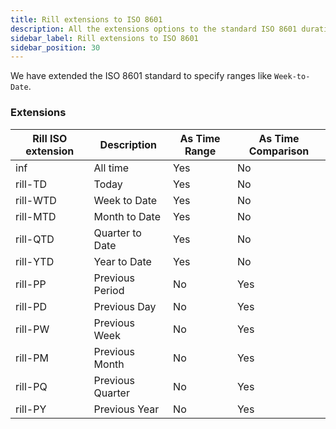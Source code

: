 ```yaml
---
title: Rill extensions to ISO 8601
description: All the extensions options to the standard ISO 8601 duration standard
sidebar_label: Rill extensions to ISO 8601
sidebar_position: 30
---
```


We have extended the ISO 8601 standard to specify ranges like `Week-to-Date`.

### Extensions

| Rill ISO extension | Description      | As Time Range | As Time Comparison |
|--------------------|------------------|---------------|--------------------|
| inf                | All time         | Yes           | No                 |
| rill-TD            | Today            | Yes           | No                 |
| rill-WTD           | Week to Date     | Yes           | No                 |
| rill-MTD           | Month to Date    | Yes           | No                 |
| rill-QTD           | Quarter to Date  | Yes           | No                 |
| rill-YTD           | Year to Date     | Yes           | No                 |
| rill-PP            | Previous Period  | No            | Yes                |
| rill-PD            | Previous Day     | No            | Yes                |
| rill-PW            | Previous Week    | No            | Yes                |
| rill-PM            | Previous Month   | No            | Yes                |
| rill-PQ            | Previous Quarter | No            | Yes                |
| rill-PY            | Previous Year    | No            | Yes                |


